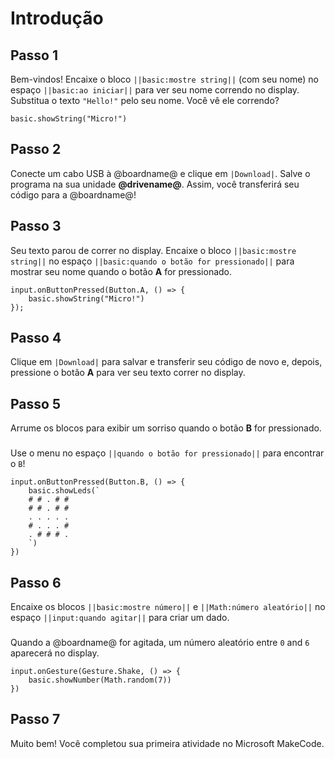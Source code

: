 # Introdução

## Passo 1

Bem-vindos! Encaixe o bloco ``||basic:mostre string||`` (com seu nome) no espaço ``||basic:ao iniciar||`` para ver seu nome correndo no display. Substitua o texto ``"Hello!"`` pelo seu nome. Você vê ele correndo?

```blocks
basic.showString("Micro!")
```

## Passo 2

Conecte um cabo USB à @boardname@ e clique em ``|Download|``. Salve o programa na sua unidade **@drivename@**. Assim, você transferirá seu código para a @boardname@!

## Passo 3

Seu texto parou de correr no display. Encaixe o bloco ``||basic:mostre string||`` no espaço ``||basic:quando o botão for pressionado||`` para mostrar seu nome quando o botão **A** for pressionado.

```block
input.onButtonPressed(Button.A, () => {
    basic.showString("Micro!")
});
```

## Passo 4

Clique em ``|Download|`` para salvar e transferir seu código de novo e, depois, pressione o botão **A** para ver seu texto correr no display.

## Passo 5

Arrume os blocos para exibir um sorriso quando o botão **B** for pressionado.

###   

Use o menu no espaço ``||quando o botão for pressionado||`` para encontrar o ``B``!

```block
input.onButtonPressed(Button.B, () => {
    basic.showLeds(`
    # # . # #
    # # . # #
    . . . . .
    # . . . #
    . # # # .
    `)
})
```

## Passo 6

Encaixe os blocos ``||basic:mostre número||`` e ``||Math:número aleatório||`` 
no espaço ``||input:quando agitar||`` para criar um dado.

###   

Quando a @boardname@ for agitada, um número aleatório entre ``0`` and ``6`` aparecerá
no display.

```block
input.onGesture(Gesture.Shake, () => {
    basic.showNumber(Math.random(7))
})
```

## Passo 7

Muito bem! Você completou sua primeira atividade no Microsoft MakeCode.

